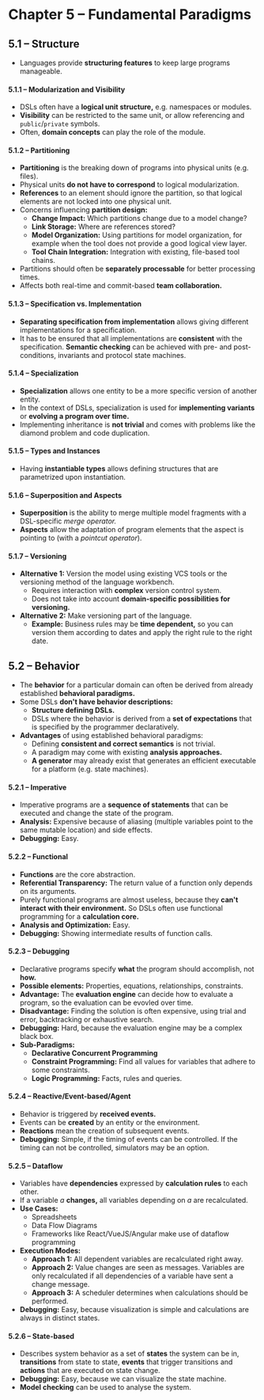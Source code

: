 # Chapter 5 – Fundamental Paradigms



## 5.1 – Structure

- Languages provide **structuring features** to keep large programs manageable.

#### 5.1.1 – Modularization and Visibility

- DSLs often have a **logical unit structure,** e.g. namespaces or modules.
- **Visibility** can be restricted to the same unit, or allow referencing and `public`/`private` symbols.
- Often, **domain concepts** can play the role of the module.

#### 5.1.2 – Partitioning

- **Partitioning** is the breaking down of programs into physical units (e.g. files).
- Physical units **do not have to correspond** to logical modularization.
- **References** to an element should ignore the partition, so that logical elements are not locked into one physical unit.
- Concerns influencing **partition design:**
  - **Change Impact:** Which partitions change due to a model change?
  - **Link Storage:** Where are references stored?
  - **Model Organization:** Using partitions for model organization, for example when the tool does not provide a good logical view layer.
  - **Tool Chain Integration:** Integration with existing, file-based tool chains.
- Partitions should often be **separately processable** for better processing times.
- Affects both real-time and commit-based **team collaboration.**

#### 5.1.3 – Specification vs. Implementation

- **Separating specification from implementation** allows giving different implementations for a specification.
- It has to be ensured that all implementations are **consistent** with the specification. **Semantic checking** can be achieved with pre- and post-conditions, invariants and protocol state machines.

#### 5.1.4 – Specialization

- **Specialization** allows one entity to be a more specific version of another entity.
- In the context of DSLs, specialization is used for **implementing variants** or **evolving a program over time.**
- Implementing inheritance is **not trivial** and comes with problems like the diamond problem and code duplication.

#### 5.1.5 – Types and Instances

- Having **instantiable types** allows defining structures that are parametrized upon instantiation.

#### 5.1.6 – Superposition and Aspects

- **Superposition** is the ability to merge multiple model fragments with a DSL-specific *merge operator.*
- **Aspects** allow the adaptation of program elements that the aspect is pointing to (with a *pointcut operator*).

#### 5.1.7 – Versioning

- **Alternative 1:** Version the model using existing VCS tools or the versioning method of the language workbench.
  - Requires interaction with **complex** version control system.
  - Does not take into account **domain-specific possibilities for versioning.**
- **Alternative 2:** Make versioning part of the language.
  - **Example:** Business rules may be **time dependent,** so you can version them according to dates and apply the right rule to the right date.



## 5.2 – Behavior

- The **behavior** for a particular domain can often be derived from already established **behavioral paradigms.**
- Some DSLs **don't have behavior descriptions:** 
  - **Structure defining DSLs.**
  - DSLs where the behavior is derived from a **set of expectations** that is specified by the programmer declaratively.
- **Advantages** of using established behavioral paradigms:
  - Defining **consistent and correct semantics** is not trivial.
  - A paradigm may come with existing **analysis approaches.**
  - **A generator** may already exist that generates an efficient executable for a platform (e.g. state machines).

#### 5.2.1 – Imperative

- Imperative programs are a **sequence of statements** that can be executed and change the state of the program.
- **Analysis:** Expensive because of aliasing (multiple variables point to the same mutable location) and side effects.
- **Debugging:** Easy.

#### 5.2.2 – Functional

- **Functions** are the core abstraction.
- **Referential Transparency:** The return value of a function only depends on its arguments.
- Purely functional programs are almost useless, because they **can't interact with their environment.** So DSLs often use functional programming for a **calculation core.**
- **Analysis and Optimization:** Easy.
- **Debugging:** Showing intermediate results of function calls.

#### 5.2.3 – Debugging

- Declarative programs specify **what** the program should accomplish, not **how.**
- **Possible elements:** Properties, equations, relationships, constraints.
- **Advantage:** The **evaluation engine** can decide how to evaluate a program, so the evaluation can be evovled over time.
- **Disadvantage:** Finding the solution is often expensive, using trial and error, backtracking or exhaustive search.
- **Debugging:** Hard, because the evaluation engine may be a complex black box.
- **Sub-Paradigms:**
  - **Declarative Concurrent Programming**
  - **Constraint Programming:** Find all values for variables that adhere to some constraints.
  - **Logic Programming:** Facts, rules and queries.

#### 5.2.4 – Reactive/Event-based/Agent

- Behavior is triggered by **received events.**
- Events can be **created** by an entity or the environment.
- **Reactions** mean the creation of subsequent events.
- **Debugging:** Simple, if the timing of events can be controlled. If the timing can not be controlled, simulators may be an option.

#### 5.2.5 – Dataflow

- Variables have **dependencies** expressed by **calculation rules** to each other.
- If a variable $a$ **changes,** all variables depending on $a$ are recalculated.
- **Use Cases:**
  - Spreadsheets
  - Data Flow Diagrams
  - Frameworks like React/VueJS/Angular make use of dataflow programming
- **Execution Modes:**
  - **Approach 1:** All dependent variables are recalculated right away.
  - **Approach 2:** Value changes are seen as messages. Variables are only recalculated if all dependencies of a variable have sent a change message.
  - **Approach 3:** A scheduler determines when calculations should be performed.
- **Debugging:** Easy, because visualization is simple and calculations are always in distinct states.

#### 5.2.6 – State-based

- Describes system behavior as a set of **states** the system can be in, **transitions** from state to state, **events** that trigger transitions and **actions** that are executed on state change.
- **Debugging:** Easy, because we can visualize the state machine.
- **Model checking** can be used to analyse the system.







